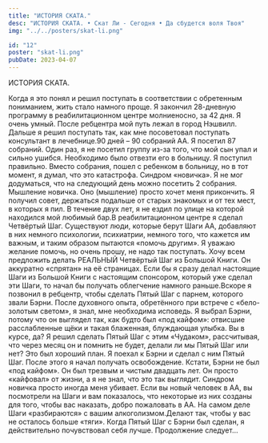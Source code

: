 ```yaml
---
title: "ИСТОРИЯ СКАТА."
desc: "ИСТОРИЯ СКАТА. • Скат Ли - Сегодня • Да сбудется воля Твоя"
img: "../../posters/skat-li.png"

id: "12"
poster: "skat-li.png"
pubDate: 2023-04-07
---
```




ИСТОРИЯ СКАТА.

Когда я это понял и решил поступать в соответствии с обретенным пониманием, жить стало намного проще. Я закончил 28-дневную программу в реабилитационном центре молниеносно, за 42 дня. Я очень умный. После ребцентра мой путь лежал в город Нэшвилл. Дальше я решил поступать так, как мне посоветовал поступать консультант в лечебнице.90 дней – 90 собраний АА. Я посетил 87 собраний. Один раз, я не посетил группу из-за того, что мой сын упал и сильно ушибся. Необходимо было отвезти его в больницу. Я поступил правильно. Вместо собрания, пошел с ребенком в больницу, но в тот момент, я думал, что это катастрофа. Синдром «новичка». Я не мог додуматься, что на следующий день можно посетить 2 собрания. Мышление новичка. Оно (мышление) просто хочет меня прикончить. Я получил совет, держаться подальше от старых знакомых и от тех мест, в которых я пил. В течение двух лет, я не ездил по улице на которой находился мой любимый бар.В реабилитационном центре я сделал Четвёртый Шаг. Существуют люди, которые берут Шаги АА, добавляют в них немного психологии, психиатрии, немного того, что кажется им важным, и таким образом пытаются «помочь другим». Я уважаю желание помочь, но очень прошу, не надо так поступать. Хочу всем предложить делать РЕАЛЬНЫЙ Четвёртый Шаг из Большой Книги. Он аккуратно «спрятан» на её страницах. Если бы я сразу делал настоящие Шаги из Большой Книги с настоящим спонсором, который уже сделал эти Шаги, то начал бы получать облегчение намного раньше.Вскоре я позвонил в ребцентр, чтобы сделать Пятый Шаг с парнем, которого звали Бэрни. После духовного опыта, обретённого при встрече с «бело-золотым светом», я знал, мне необходима исповедь. Я выбрал Бэрни, потому что он выглядел так, как будто был «под кайфом»: отвисшие расслабленные щёки и такая блаженная, блуждающая улыбка. Вы в курсе, да? Я решил сделать Пятый Шаг с этим «Чудаком», рассчитывая, что через месяц он и помнить не будет, делали ли мы Пятый Шаг или нет? Это был хороший план. Я поехал к Бэрни и сделал с ним Пятый Шаг. После этого я начал получать освобождение. Кстати, Бэрни не был «под кайфом». Он был трезвым и чистым двадцать лет. Он просто «кайфовал» от жизни, а я не знал, что это так выглядит. Синдром новичка просто иногда меня убивает. Если вы новый человек в АА, вы посмотрели на Шаги и вам показалось, что некоторые из них созданы для того, чтобы вас наказать, добро пожаловать в АА. На самом деле Шаги «разбираются» с вашим алкоголизмом.Делают так, чтобы у вас не осталось больше «тяги». Когда Пятый Шаг с Бэрни был сделан, я действительно почувствовал себя лучше. Продолжение следует…




